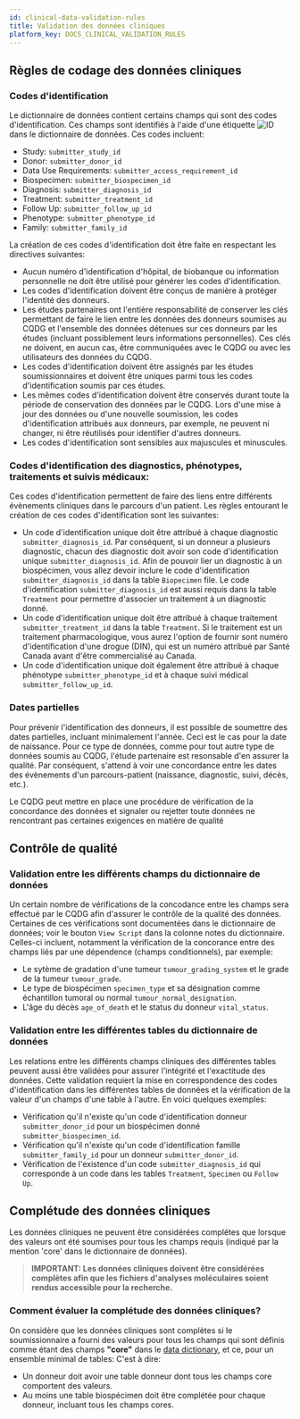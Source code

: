 ```yaml
---
id: clinical-data-validation-rules
title: Validation des données cliniques
platform_key: DOCS_CLINICAL_VALIDATION_RULES
---
```


## Règles de codage des données cliniques

### Codes d'identification

Le dictionnaire de données contient certains champs qui sont des codes d'identification. Ces champs sont identifiés à l'aide d'une étiquette ![ID](/assets/submission/dictionary-id.svg) dans le dictionnaire de données. Ces codes incluent:

- Study: `submitter_study_id`
- Donor: `submitter_donor_id`
- Data Use Requirements: `submitter_access_requirement_id`
- Biospecimen: `submitter_biospecimen_id`
- Diagnosis: `submitter_diagnosis_id`
- Treatment: `submitter_treatment_id`
- Follow Up: `submitter_follow_up_id`
- Phenotype: `submitter_phenotype_id`
- Family: `submitter_family_id`


La création de ces codes d'identification doit être faite en respectant les directives suivantes: 


- Aucun numéro d'identification d'hôpital, de biobanque ou information personnelle ne doit être utilisé pour générer les codes d'identification. 
- Les codes d'identification doivent être conçus de manière à protéger l'identité des donneurs. 
- Les études partenaires ont l'entière responsabilité de conserver les clés permettant de faire le lien entre les données des donneurs soumises au CQDG et l'ensemble des données détenues sur ces donneurs par les études (incluant possiblement leurs informations personnelles). Ces clés ne doivent, en aucun cas, être communiquées avec le CQDG ou avec les utilisateurs des données du CQDG. 
- Les codes d'identification doivent être assignés par les études soumissionnaires et doivent être uniques parmi tous les codes d'identification soumis par ces études. 
- Les mêmes codes d'identification doivent être conservés durant toute la période de conservation des données par le CQDG. Lors d'une mise à jour des données ou d'une nouvelle soumission, les codes d'identification attribués aux donneurs, par exemple, ne peuvent ni changer, ni être réutilisés pour identifier d'autres donneurs.  
- Les codes d'identification sont sensibles aux majuscules et minuscules. 

### Codes d'identification des diagnostics, phénotypes, traitements et suivis médicaux:

Ces codes d'identification permettent de faire des liens entre différents évènements cliniques dans le parcours d'un patient. Les règles entourant le création de ces codes d'identification sont les suivantes:

- Un code d'identification unique doit être attribué à chaque diagnostic `submitter_diagnosis_id`. Par conséquent, si un donneur a plusieurs diagnostic, chacun des diagnostic doit avoir son code d'identification unique `submitter_diagnosis_id`. Afin de pouvoir lier un diagnostic à un biospécimen, vous allez devoir inclure le code d'identification `submitter_diagnosis_id` dans la table `Biopecimen` file. Le code d'identification `submitter_diagnosis_id` est aussi requis dans la table `Treatment` pour permettre d'associer un traitement à un diagnostic donné.
- Un code d'identification unique doit être attribué à chaque traitement `submitter_treatment_id` dans la table `Treatment`. Si le traitement est un traitement pharmacologique, vous aurez l'option de fournir sont numéro d'identification d'une drogue (DIN), qui est un numéro attribué par Santé Canada avant d'être commercialisé au Canada. 
- Un code d'identification unique doit également être attribué à chaque phénotype `submitter_phenotype_id` et à chaque suivi médical `submitter_follow_up_id`.  

### Dates partielles

Pour prévenir l'identification des donneurs, il est possible de soumettre des dates partielles, incluant minimalement l'année. Ceci est le cas pour la date de naissance. Pour ce type de données, comme pour tout autre type de données soumis au CQDG, l'étude partenaire est resonsable d'en assurer la qualité. Par conséquent, s'attend à voir une concordance entre les dates des évènements d'un parcours-patient (naissance, diagnostic, suivi, décès, etc.).

Le CQDG peut mettre en place une procédure de vérification de la concordance des données et signaler ou rejetter toute données ne rencontrant pas certaines exigences en matière de qualité  


## Contrôle de qualité

### Validation entre les différents champs du dictionnaire de données


Un certain nombre de vérifications de la concodance entre les champs sera effectué par le CQDG afin d'assurer le contrôle de la qualité des données. Certaines de ces vérifications sont documentées dans le dictionnaire de données; voir le bouton `View Script` dans la colonne notes du dictionnaire. Celles-ci incluent, notamment la vérification de la concorance entre des champs liés par une dépendence (champs conditionnels), par exemple: 

- Le sytème de gradation d'une tumeur `tumour_grading_system` et le grade de la tumeur `tumour_grade`.   
- Le type de biospécimen `specimen_type` et sa désignation comme échantillon tumoral ou normal `tumour_normal_designation`.
- L'âge du décès `age_of_death` et le status du donneur `vital_status`. 


### Validation entre les différentes tables du dictionnaire de données

Les relations entre les différents champs cliniques des différentes tables peuvent aussi être validées pour assurer l'intégrité et l'exactitude des données. Cette validation requiert la mise en correspondence des codes d'identification dans les différentes tables de données et la vérification de la valeur d'un champs d'une table à l'autre. En voici quelques exemples:  

- Vérification qu'il n'existe qu'un code d'identification donneur `submitter_donor_id` pour un biospécimen donné `submitter_biospecimen_id`.
- Vérification qu'il n'existe qu'un code d'identification famille `submitter_family_id` pour un donneur   `submitter_donor_id`.
- Vérification de l'existence d'un code `submitter_diagnosis_id` qui corresponde à un code dans les tables  `Treatment`, `Specimen` ou `Follow Up`.


## Complétude des données cliniques

Les données cliniques ne peuvent être considérées complétes que lorsque des valeurs ont été soumises pour tous les champs requis (indiqué par la mention 'core' dans le dictionnaire de données). 

 > **IMPORTANT: Les données cliniques doivent être considérées complètes afin que les fichiers d'analyses moléculaires soient rendus accessible pour la recherche.** 

### Comment évaluer la complétude des données cliniques?

On considère que les données cliniques sont complètes si le soumissionnaire a fourni des valeurs pour tous les champs qui sont définis comme étant des champs **"core"**  dans le [data dictionary](/scripts/dictionary), et ce, pour un ensemble minimal de tables: C'est à dire: 

- Un donneur doit avoir une table donneur dont tous les champs core comportent des valeurs.
- Au moins une table biospécimen doit être complétée pour chaque donneur, incluant tous les champs cores. 
